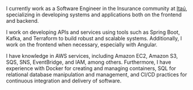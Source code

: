 I currently work as a Software Engineer in the Insurance community at [Itaú](https://www.itau.com.br), specializing in developing systems and applications both on the frontend and backend.

I work on developing APIs and services using tools such as Spring Boot, Kafka, and Terraform to build robust and scalable systems. Additionally, I work on the frontend when necessary, especially with Angular.

I have knowledge in AWS services, including Amazon EC2, Amazon S3, SQS, SNS, EventBridge, and IAM, among others. Furthermore, I have experience with Docker for creating and managing containers, SQL for relational database manipulation and management, and CI/CD practices for continuous integration and delivery of software.
